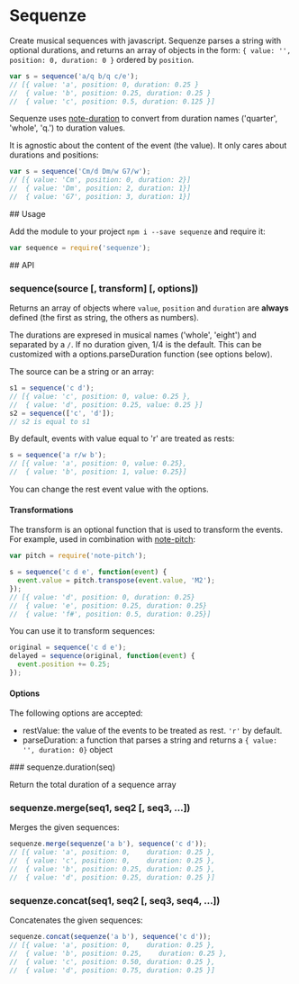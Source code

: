 # Sequenze

Create musical sequences with javascript. Sequenze parses a string with
optional durations, and returns an array of objects in the
form: `{ value: '', position: 0, duration: 0 }` ordered by `position`.

```javascript
var s = sequence('a/q b/q c/e');
// [{ value: 'a', position: 0, duration: 0.25 }
//  { value: 'b', position: 0.25, duration: 0.25 }
//  { value: 'c', position: 0.5, duration: 0.125 }]
```

Sequenze uses [note-duration](http://github.com/danigb/note-duration) to convert
from duration names ('quarter', 'whole', 'q.') to duration values.

It is agnostic about the content of the event (the value). It only cares about
durations and positions:

```javascript
var s = sequence('Cm/d Dm/w G7/w');
// [{ value: 'Cm', position: 0, duration: 2}]
//  { value: 'Dm', position: 2, duration: 1}]
//  { value: 'G7', position: 3, duration: 1}]
```

## Usage

Add the module to your project `npm i --save sequenze` and require it:

```javascript
var sequence = require('sequenze');
```

## API

### sequence(source [, transform] [, options])

Returns an array of objects where `value`, `position` and `duration` are
__always__ defined (the first as string, the others as numbers).

The durations are expresed in musical names ('whole', 'eight') and separated
by a `/`. If no duration given, 1/4 is the default. This can be customized
with a options.parseDuration function (see options below).

The source can be a string or an array:

```javascript
s1 = sequence('c d');
// [{ value: 'c', position: 0, value: 0.25 },
//  { value: 'd', position: 0.25, value: 0.25 }]
s2 = sequence(['c', 'd']);
// s2 is equal to s1
```

By default, events with value equal to 'r' are treated as rests:
```javascript
s = sequence('a r/w b');
// [{ value: 'a', position: 0, value: 0.25},
//  { value: 'b', position: 1, value: 0.25}]
```
You can change the rest event value with the options.

#### Transformations

The transform is an optional function that is used to transform the events.  
For example, used in combination with [note-pitch](http://github.com/dani/note-pitch):

```javascript
var pitch = require('note-pitch');

s = sequence('c d e', function(event) {
  event.value = pitch.transpose(event.value, 'M2');
});
// [{ value: 'd', position: 0, duration: 0.25}
//  { value: 'e', position: 0.25, duration: 0.25}
//  { value: 'f#', position: 0.5, duration: 0.25}]
```

You can use it to transform sequences:

```javascript
original = sequence('c d e');
delayed = sequence(original, function(event) {
  event.position += 0.25;
});
```

#### Options

The following options are accepted:
- restValue: the value of the events to be treated as rest. `'r'` by default.
- parseDuration: a function that parses a string and returns a `{ value: '', duration: 0}` object

### sequenze.duration(seq)

Return the total duration of a sequence array

### sequenze.merge(seq1, seq2 [, seq3, ...])

Merges the given sequences:

```javascript
sequenze.merge(sequenze('a b'), sequence('c d'));
// [{ value: 'a', position: 0,    duration: 0.25 },
//  { value: 'c', position: 0,    duration: 0.25 },
//  { value: 'b', position: 0.25, duration: 0.25 },
//  { value: 'd', position: 0.25, duration: 0.25 }]
```

### sequenze.concat(seq1, seq2 [, seq3, seq4, ...])

Concatenates the given sequences:

```javascript
sequenze.concat(sequenze('a b'), sequence('c d'));
// [{ value: 'a', position: 0,    duration: 0.25 },
//  { value: 'b', position: 0.25,    duration: 0.25 },
//  { value: 'c', position: 0.50, duration: 0.25 },
//  { value: 'd', position: 0.75, duration: 0.25 }]
```
